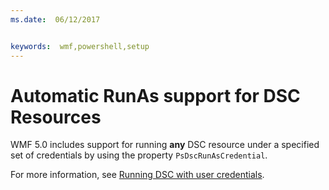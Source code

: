 ```yaml
---
ms.date:  06/12/2017


keywords:  wmf,powershell,setup
---
```


# Automatic RunAs support for DSC Resources

WMF 5.0 includes support for running **any** DSC resource under a specified set of credentials by using the property `PsDscRunAsCredential`.

For more information, see [Running DSC with user credentials](https://msdn.microsoft.com/powershell/dsc/runasuser).
